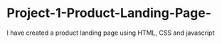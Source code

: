 # Project-1-Product-Landing-Page-
I have created a product landing page using HTML, CSS and javascript
